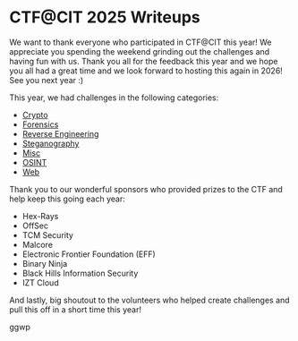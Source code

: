 # CTF@CIT 2025 Writeups

We want to thank everyone who participated in CTF@CIT this year! We appreciate you spending the weekend grinding out the challenges and having fun with us. Thank you all for the feedback this year and we hope you all had a great time and we look forward to hosting this again in 2026! See you next year :)

This year, we had challenges in the following categories:

- [Crypto](./crypto)
- [Forensics](./forensics)
- [Reverse Engineering](./reverse)
- [Steganography](./steg)
- [Misc](./misc)
- [OSINT](./osint)
- [Web](./web)


Thank you to our wonderful sponsors who provided prizes to the CTF and help keep this going each year:

- Hex-Rays
- OffSec
- TCM Security
- Malcore
- Electronic Frontier Foundation (EFF)
- Binary Ninja
- Black Hills Information Security
- IZT Cloud

And lastly, big shoutout to the volunteers who helped create challenges and pull this off in a short time this year!

ggwp